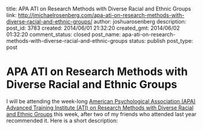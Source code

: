 title: APA ATI on Research Methods with Diverse Racial and Ethnic Groups
link: http://jmichaelrosenberg.com/apa-ati-on-research-methods-with-diverse-racial-and-ethnic-groups/
author: joshuarosenberg
description: 
post_id: 3783
created: 2014/06/01 21:32:20
created_gmt: 2014/06/02 01:32:20
comment_status: closed
post_name: apa-ati-on-research-methods-with-diverse-racial-and-ethnic-groups
status: publish
post_type: post

# APA ATI on Research Methods with Diverse Racial and Ethnic Groups

I will be attending the week-long [American Psychological Association (APA) Advanced Training Institute (ATI) on Research Methods with Diverse Racial and Ethnic Groups](http://www.apa.org/science/resources/ati/res-diversity.aspx) this week, after two of my friends who attended last year recommended it. Here is a short description: